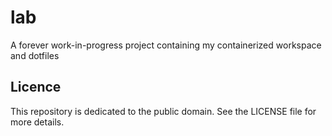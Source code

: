 # lab

A forever work-in-progress project containing my containerized workspace and dotfiles

## Licence

This repository is dedicated to the public domain. See the LICENSE file for more details.
